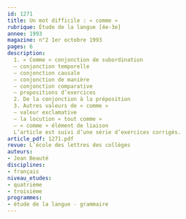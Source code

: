 ```yaml
---
id: 1271
title: Un mot difficile : « comme »
rubrique: Étude de la langue [4e-3e]
annee: 1993
magazine: n°2 1er octobre 1993
pages: 6
description: 
  1. « Comme » conjonction de subordination
  – conjonction temporelle
  – conjonction causale
  – conjonction de manière
  – conjonction comparative
  – propositions d’exercices
  2. De la conjonction à la préposition
  3. Autres valeurs de « comme »
  – valeur exclamative
  – la locution « tout comme »
  – « comme » élément de liaison
  L’article est suivi d’une série d’exercices corrigés.
article_pdf: 1271.pdf
revue: L’école des lettres des collèges
auteurs:
- Jean Beauté
disciplines:
- français
niveau_etudes:
- quatrième
- troisième
programmes:
- étude de la langue - grammaire
---
```

